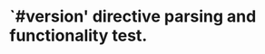 `#version' directive parsing and functionality test.
====================================================
